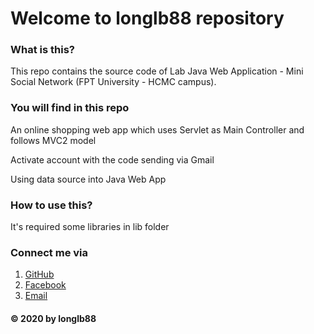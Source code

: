 # Welcome to longlb88 repository

### What is this?
This repo contains the source code of Lab Java Web Application - Mini Social Network (FPT University - HCMC campus).

### You will find in this repo
An online shopping web app which uses Servlet as Main Controller and follows MVC2 model

Activate account with the code sending via Gmail

Using data source into Java Web App

### How to use this?
It's required some libraries in lib folder

### Connect me via
1. [GitHub](https://github.com/longlb88)
2. [Facebook](https://www.facebook.com/long.2ws/)
3. [Email](mailto:longlebao2000@gmail.com)

#### © 2020 by longlb88
